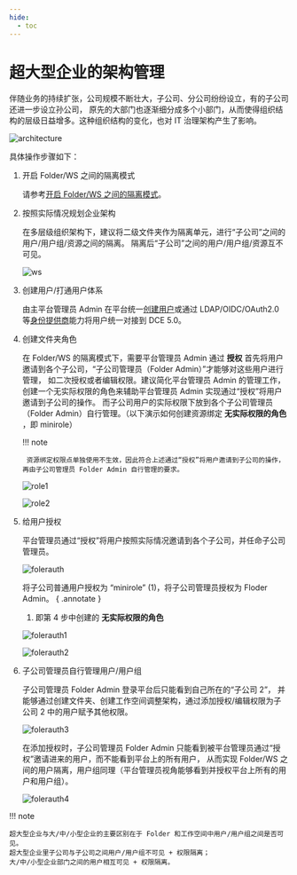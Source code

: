 ```yaml
---
hide:
  - toc
---
```


# 超大型企业的架构管理

伴随业务的持续扩张，公司规模不断壮大，子公司、分公司纷纷设立，有的子公司还进一步设立孙公司，
原先的大部门也逐渐细分成多个小部门，从而使得组织结构的层级日益增多。这种组织结构的变化，也对 IT 治理架构产生了影响。

![architecture](../images/1.png)

具体操作步骤如下：

1. 开启 Folder/WS 之间的隔离模式

    请参考[开启 Folder/WS 之间的隔离模式](../install/user-isolation.md)。

2. 按照实际情况规划企业架构

    在多层级组织架构下，建议将二级文件夹作为隔离单元，进行“子公司”之间的用户/用户组/资源之间的隔离。
    隔离后“子公司”之间的用户/用户组/资源互不可见。

    ![ws](../images/6.png)

3. 创建用户/打通用户体系

    由主平台管理员 Admin 在平台统一[创建用户](../user-guide/access-control/user.md)或通过 LDAP/OIDC/OAuth2.0
    等[身份提供商](../user-guide/access-control/ldap.md)能力将用户统一对接到 DCE 5.0。

4. 创建文件夹角色

    在 Folder/WS 的隔离模式下，需要平台管理员 Admin 通过 **授权** 首先将用户邀请到各个子公司，“子公司管理员（Folder Admin）”才能够对这些用户进行管理，
    如二次授权或者编辑权限。建议简化平台管理员 Admin 的管理工作，创建一个无实际权限的角色来辅助平台管理员 Admin 实现通过“授权”将用户邀请到子公司的操作。
    而子公司用户的实际权限下放到各个子公司管理员（Folder Admin）自行管理。（以下演示如何创建资源绑定 **无实际权限的角色** ，即 minirole）

    !!! note

        资源绑定权限点单独使用不生效，因此符合上述通过“授权”将用户邀请到子公司的操作，再由子公司管理员 Folder Admin 自行管理的要求。

    ![role1](../images/7.png)

    ![role2](../images/8.png)

5. 给用户授权

    平台管理员通过“授权”将用户按照实际情况邀请到各个子公司，并任命子公司管理员。

    ![folerauth](../images/9.png)

    将子公司普通用户授权为 “minirole” (1)，将子公司管理员授权为 Floder Admin。
    { .annotate }

    1. 即第 4 步中创建的 **无实际权限的角色**

    ![folerauth1](../images/10.png)

    ![folerauth2](../images/11.png)

6. 子公司管理员自行管理用户/用户组

    子公司管理员 Folder Admin 登录平台后只能看到自己所在的“子公司 2”，
    并能够通过创建文件夹、创建工作空间调整架构，通过添加授权/编辑权限为子公司 2 中的用户赋予其他权限。

    ![folerauth3](../images/12.png)

    在添加授权时，子公司管理员 Folder Admin 只能看到被平台管理员通过“授权”邀请进来的用户，而不能看到平台上的所有用户，
    从而实现 Folder/WS 之间的用户隔离，用户组同理（平台管理员视角能够看到并授权平台上所有的用户和用户组）。

    ![folerauth4](../images/13.png)

!!! note

    超大型企业与大/中/小型企业的主要区别在于 Folder 和工作空间中用户/用户组之间是否可见。
    超大型企业里子公司与子公司之间用户/用户组不可见 + 权限隔离；
    大/中/小型企业部门之间的用户相互可见 + 权限隔离。
